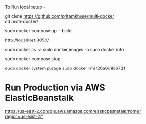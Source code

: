 To Run local setup -

git clone https://github.com/pritamkhose/multi-docker      
cd multi-docker/
 
sudo docker-compose up --build

http://localhost:3050/

sudo docker ps -a
sudo docker images -a
sudo docker info

sudo docker-compose stop

sudo docker system purage
sudo docker rmi f20a6d8b6721

# Run Production via AWS ElasticBeanstalk 
https://us-east-2.console.aws.amazon.com/elasticbeanstalk/home?region=us-east-2#
